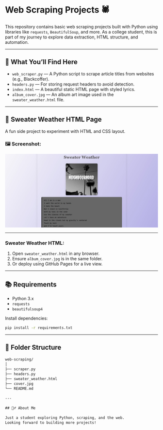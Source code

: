 # Web Scraping Projects 🕷️

This repository contains basic web scraping projects built with Python using libraries like `requests`, `BeautifulSoup`, and more. As a college student, this is part of my journey to explore data extraction, HTML structure, and automation.

---

## 🧠 What You’ll Find Here

- `web_scraper.py` — A Python script to scrape article titles from websites (e.g., Blackcoffer).
- `headers.py` — For storing request headers to avoid detection.
- `index.html` — A beautiful static HTML page with styled lyrics.
- `album_cover.jpg` — An album art image used in the `sweater_weather.html` file.

---

## 🎨 Sweater Weather HTML Page

A fun side project to experiment with HTML and CSS layout.


### 🖼️ Screenshot:

![Sweater Weather Preview](website_img.jpg)

---


### Sweater Weather HTML:

1. Open `sweater_weather.html` in any browser.
2. Ensure `album_cover.jpg` is in the same folder.
3. Or deploy using GitHub Pages for a live view.

---

## 📚 Requirements

* Python 3.x
* `requests`
* `beautifulsoup4`

Install dependencies:

```bash
pip install -r requirements.txt
```

---
## 📂 Folder Structure

```
web-scraping/
│
├── scraper.py
├── headers.py
├── sweater_weather.html
├── cover.jpg
└── README.md

---

## 🙋‍♂️ About Me

Just a student exploring Python, scraping, and the web.
Looking forward to building more projects!




